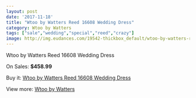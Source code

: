 ```yaml
---
layout: post
date: '2017-11-18'
title: "Wtoo by Watters Reed 16608 Wedding Dress"
category: Wtoo by Watters
tags: ["sale","wedding","special","reed","crazy"]
image: http://img.eudances.com/19542-thickbox_default/wtoo-by-watters-reed-16608-wedding-dress.jpg
---
```

Wtoo by Watters Reed 16608 Wedding Dress

On Sales: **$458.99**
<a href="https://www.eudances.com/en/wtoo-by-watters/5810-wtoo-by-watters-reed-16608-wedding-dress.html"><amp-img layout="responsive" width="600" height="600" src="//img.eudances.com/19542-thickbox_default/wtoo-by-watters-reed-16608-wedding-dress.jpg" alt="Wtoo by Watters Reed 16608 Wedding Dress 0" /></a>
<a href="https://www.eudances.com/en/wtoo-by-watters/5810-wtoo-by-watters-reed-16608-wedding-dress.html"><amp-img layout="responsive" width="600" height="600" src="//img.eudances.com/19544-thickbox_default/wtoo-by-watters-reed-16608-wedding-dress.jpg" alt="Wtoo by Watters Reed 16608 Wedding Dress 1" /></a>
<a href="https://www.eudances.com/en/wtoo-by-watters/5810-wtoo-by-watters-reed-16608-wedding-dress.html"><amp-img layout="responsive" width="600" height="600" src="//img.eudances.com/19543-thickbox_default/wtoo-by-watters-reed-16608-wedding-dress.jpg" alt="Wtoo by Watters Reed 16608 Wedding Dress 2" /></a>

Buy it: [Wtoo by Watters Reed 16608 Wedding Dress](https://www.eudances.com/en/wtoo-by-watters/5810-wtoo-by-watters-reed-16608-wedding-dress.html "Wtoo by Watters Reed 16608 Wedding Dress")

View more: [Wtoo by Watters](https://www.eudances.com/en/49-wtoo-by-watters "Wtoo by Watters")